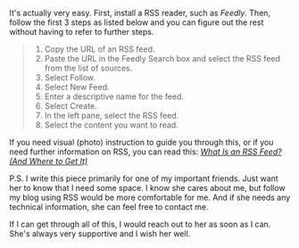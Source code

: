 It's actually very easy. First, install a RSS reader, such as *Feedly*. Then,  follow the first 3 steps as listed below and you can figure out the rest  without having to refer to further steps.

> 1. Copy the URL of an RSS feed.
> 2. Paste the URL in the Feedly Search box and select the RSS feed from the list of sources.
> 3. Select Follow.
> 4. Select New Feed.
> 5. Enter a descriptive name for the feed.
> 6. Select Create.
> 7. In the left pane, select the RSS feed.
> 8. Select the content you want to read.

If you need visual (photo) instruction to guide you through this, or if you need further information on RSS, you can read this: *[What Is an RSS Feed? (And Where to Get It)](https://www.lifewire.com/what-is-an-rss-feed-4684568)*

P.S. I write this piece primarily for one of my important friends. Just want her to know that I need some space. I know she cares about me, but follow my blog using RSS would be more comfortable for me. And if she needs any technical information, she can feel free to contact me. 

If I can get through all of this, I would reach out to her as soon as I can. She's always very supportive and I wish her well.
